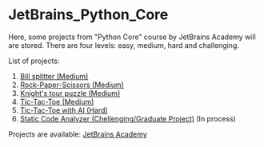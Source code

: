 # JetBrains_Python_Core
Here, some projects from "Python Core" course by JetBrains Academy will are stored. There are four levels: easy, medium, hard and challenging.

List of projects:
  1. [Bill splitter (Medium)](https://github.com/evylegzhanin/JetBrains_Python_Core/tree/main/bill_splitter)  
  2. [Rock-Paper-Scissors (Medium)](https://github.com/evylegzhanin/JetBrains_Python_Core/tree/main/rock_paper_scissors)
  3. [Knight's tour puzzle (Medium)](https://github.com/evylegzhanin/JetBrains_Python_Core/tree/main/knights_tour_pazzle)
  4. [Tic-Tac-Toe (Medium)](https://github.com/evylegzhanin/JetBrains_Python_Core/tree/main/tic_tac_toe)
  5. [Tic-Tac-Toe with AI (Hard)](https://github.com/evylegzhanin/JetBrains_Python_Core/tree/main/tic_tac_toe_with_AI)
  6. [Static Code Analyzer (Chellenging/Graduate Project)](https://github.com/evylegzhanin/JetBrains_Python_Core/tree/main/static_code_analyzer) (In process)

Projects are available: [JetBrains Academy](https://hyperskill.org/tracks/2)
